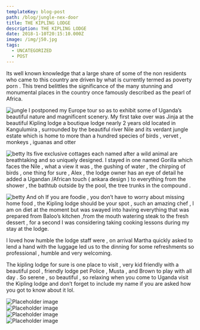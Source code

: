 ```yaml
---
templateKey: blog-post
path: /blog/jungle-nex-door
title: THE KIPLING LODGE
description: THE KIPLING LODGE
date: 2018-1-10T20:15:10.000Z
image: /img/j50.jpg
tags:
  - UNCATEGORIZED
  - POST
---
```

Its well known knowledge that a large share of some of
the non residents who came to this country are driven by what is
currently termed as poverty porn .
This trend belittles the significance of the many stunning and monumental places in the country once famously described as the pearl of Africa.
<div class="j1">
  <p> <img  src="./j70.jpeg" alt="jungle">
  I postponed my Europe tour so as to exhibit some of Uganda’s beautiful nature and magnificent scenery.
  My first take over was Jinja at the beautiful Kipling lodge a boutique lodge nearly 2 years old located in Kangulumira , surrounded by the beautiful river Nile and its verdant jungle estate which is home to more than a hundred species of birds , vervet , monkeys , iguanas and otter
  </p>
</div>
<div class="j2">  
    <p> <img  src="./j71.jpeg" alt="betty" >
  Its five exclusive cottages each named after a wild animal are breathtaking and so uniquely designed.
  I stayed in one named Gorilla which faces the Nile , what a view it was , the gushing of water , the chirping of birds , one thing for sure , Alex , the lodge owner has an eye of detail he added a Ugandan /African touch ( ankara design ) to everything from the shower , the bathtub outside by the pool, the tree trunks in the compound .
    </p>
</div>
<div  class="j1">
  <p><img  src="./j65.jpeg" alt="betty">
  And oh If you are foodie , you don’t have to worry about missing home food , the Kipling lodge should be your spot , such an amazing chef , I am on diet at the moment but was swayed into having everything that was prepared from Baloo’s kitchen ,from the mouth watering steak to the fresh dessert , for a second I was considering taking cooking lessons during my stay at the lodge.
  </p>
</div>
<div class="mt-4 row container">
  <p>
    I loved how humble the lodge staff were , on arrival Martha quickly asked to lend a hand with the luggage led us to the dinning for some refreshments so professional , humble and very welcoming.
  </p>
  <p>
    The kipling lodge for sure is one place to visit , very kid friendly with a beautiful pool , friendly lodge pet Police , Musta , and Brown to play with all day .
    So serene , so beautiful , so relaxing when you come to Uganda visit the Kipling lodge    and don’t forget to include my name if you are asked how you got to know about it lol.
  </p>
</div>
<div class="row ">
  <div class="col-md-4">
     <img  src="./j62.jpg" alt="Placeholder image" />
  </div>
  <div class="col-md-4">
   <img  src="./j59.jpg" alt="Placeholder image" />
  </div>
  <div class="col-md-4">
   <img  src="./j60.jpg" alt="Placeholder image" />
  </div>
</div>
<div class="mt-5 row">
  <div class="col-md-4">
   <img  src="./j63.jpg" alt="Placeholder image" />
  </div>
</div>
